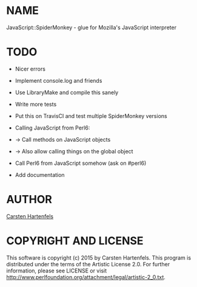 
NAME
====

JavaScript::SpiderMonkey - glue for Mozilla's JavaScript interpreter

TODO
====

  * Nicer errors

  * Implement console.log and friends

  * Use LibraryMake and compile this sanely

  * Write more tests

  * Put this on TravisCI and test multiple SpiderMonkey versions

  * Calling JavaScript from Perl6:

  * → Call methods on JavaScript objects

  * → Also allow calling things on the global object

  * Call Perl6 from JavaScript somehow (ask on #perl6)

  * Add documentation

AUTHOR
======

[Carsten Hartenfels](mailto:carsten.hartenfels@googlemail.com)

COPYRIGHT AND LICENSE
=====================

This software is copyright (c) 2015 by Carsten Hartenfels. This program is distributed under the terms of the Artistic License 2.0. For further information, please see LICENSE or visit <http://www.perlfoundation.org/attachment/legal/artistic-2_0.txt>.
